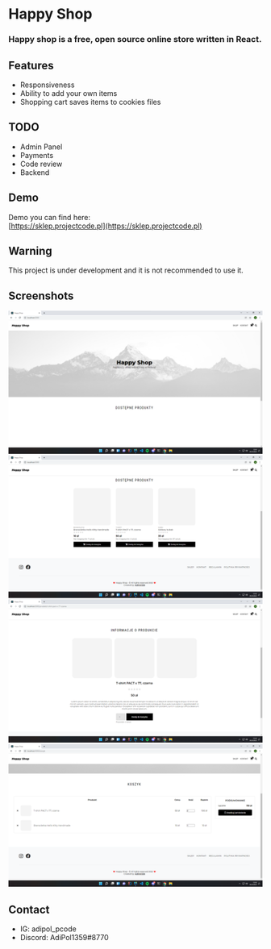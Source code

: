 # Happy Shop

### Happy shop is a free, open source online store written in React.

## Features
- Responsiveness
- Ability to add your own items
- Shopping cart saves items to cookies files

## TODO
- Admin Panel
- Payments
- Code review
- Backend

## Demo
Demo you can find here:<br>
[https://sklep.projectcode.pl](https://sklep.projectcode.pl)

## Warning
This project is under development and it is not recommended to use it.

## Screenshots
![1.png](screenshots/1.png)
![2.png](screenshots/2.png)
![3.png](screenshots/3.png)
![4.png](screenshots/4.png)

## Contact
- IG: adipol_pcode
- Discord: AdiPol1359#8770